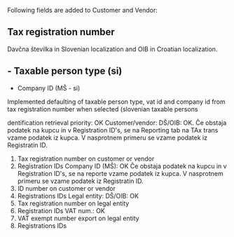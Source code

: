 Following fields are added to Customer and Vendor: 

## Tax registration number
 Davčna številka in Slovenian localization and OIB in Croatian localization. 




## - Taxable person type (si) 
- Company ID (MŠ - si)

Implemented defaulting of taxable person type, vat id and company id from tax registration number when selected (slovenian taxable persons

dentification retrieval priority: OK
Customer/vendor: 
DŠ/OIB:  OK. Če obstaja podatek na kupcu in v Registration ID's, se na Reporting tab na TAx trans vzame podatek iz kupca. V nasprotnem primeru se vzame podatek iz Registratin ID.  
1. Tax registration number on customer or vendor
2. Registration IDs
Company ID (MŠ): OK Če obstaja podatek na kupcu in v Registration ID's, se na reporte vzame podatek iz kupca. V nasprotnem primeru se vzame podatek iz Registratin ID.
1. ID number on customer or vendor
2. Registrations IDs 
Legal entity:
DŠ/OIB: OK
1. Tax registration number on legal entity
2. Registration IDs
VAT num.: OK
1. VAT exempt number export on legal entity
2. Registrations IDs 